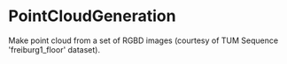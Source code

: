 # PointCloudGeneration
Make point cloud from a set of RGBD images (courtesy of TUM Sequence 'freiburg1_floor' dataset).

